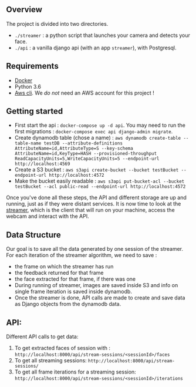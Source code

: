 ## Overview

The project is divided into two directories.

- `./streamer` : a python script that launches your camera and detects your face.
- `./api` : a vanilla django api (with an app `streamer`), with Postgresql.

## Requirements

- [Docker](https://www.docker.com/get-started)
- Python 3.6
- [Aws cli](https://docs.aws.amazon.com/cli/latest/userguide/install-macos.html).
We *do not* need an AWS account for this project !

## Getting started

- First start the api : `docker-compose up -d api`. You may need to run the first migrations : `docker-compose exec api django-admin migrate`.
- Create dynamodb table (chose a name) : `aws dynamodb create-table --table-name testDB --attribute-definitions AttributeName=id,AttributeType=S --key-schema AttributeName=id,KeyType=HASH --provisioned-throughput ReadCapacityUnits=5,WriteCapacityUnits=5 --endpoint-url http://localhost:4569`
- Create a S3 bucket : `aws s3api create-bucket --bucket testBucket --endpoint-url http://localhost:4572`
- Make the bucket easily readable : `aws s3api put-bucket-acl --bucket testBucket --acl public-read --endpoint-url http://localhost:4572`

Once you've done all these steps, the API and different storage are up and running, just as if they were distant services. It is now time to look at the [streamer](./streamer/README.md), which is the client that will run on your machine, access the webcam and interact with the API.

## Data Structure

Our goal is to save all the data generated by one session of the streamer. For each iteration of the streamer algorithm, we need to save :
- the frame on which the streamer has run
- the feedback returned for that frame
- the face extracted for that frame, if there was one
- During running of streamer, images are saved inside S3 and info on single frame iteration is saved inside dynamodb.
- Once the streamer is done, API calls are made to create and save data as Django objects from the dynamodb data.

## API:
Different API calls to get data:
1. To get extracted faces of session with <sessionID>: `http://localhost:8000/api/stream-sessions/<sessionId>/faces`
2. To get all streaming sessions: `http://localhost:8000/api/stream-sessions/`
3. To get all frame iterations for a streaming session: `http://localhost:8000/api/stream-sessions/<sessionId>/iterations`
